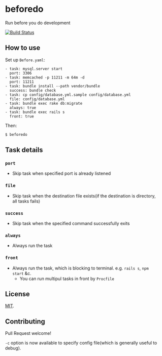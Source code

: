 # beforedo

Run before you do development

[![Build Status](https://travis-ci.org/udzura/beforedo.svg)](https://travis-ci.org/udzura/beforedo)

## How to use

Set up `Before.yaml`:

```
- task: mysql.server start
  port: 3306
- task: memcached -p 11211 -m 64m -d
  port: 11211
- task: bundle install --path vendor/bundle
  success: bundle check
- task: cp config/database.yml.sample config/database.yml
  file: config/database.yml
- task: bundle exec rake db:migrate
  always: true
- task: bundle exec rails s
  front: true
```

Then:

```bash
$ beforedo
```

## Task details

### `port`

* Skip task when specified port is already listened

### `file`

* Skip task when the destination file exists(if the destination is directory, all tasks fails)

### `success`

* Skip task when the specified command successfully exits

### `always`

* Always run the task

### `front`

* Always run the task, which is blocking to terminal. e.g. `rails s`, `npm start` &c.
  * You can run multipul tasks in front by `Procfile`

## License

[MIT](./LICENSE).


## Contributing

Pull Request welcome!

`-c` option is now available to specify config file(which is generally useful to debug).
